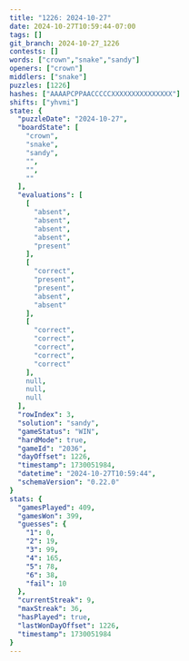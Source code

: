 ```yaml
---
title: "1226: 2024-10-27"
date: 2024-10-27T10:59:44-07:00
tags: []
git_branch: 2024-10-27_1226
contests: []
words: ["crown","snake","sandy"]
openers: ["crown"]
middlers: ["snake"]
puzzles: [1226]
hashes: ["AAAAPCPPAACCCCCXXXXXXXXXXXXXXX"]
shifts: ["yhvmi"]
state: {
  "puzzleDate": "2024-10-27",
  "boardState": [
    "crown",
    "snake",
    "sandy",
    "",
    "",
    ""
  ],
  "evaluations": [
    [
      "absent",
      "absent",
      "absent",
      "absent",
      "present"
    ],
    [
      "correct",
      "present",
      "present",
      "absent",
      "absent"
    ],
    [
      "correct",
      "correct",
      "correct",
      "correct",
      "correct"
    ],
    null,
    null,
    null
  ],
  "rowIndex": 3,
  "solution": "sandy",
  "gameStatus": "WIN",
  "hardMode": true,
  "gameId": "2036",
  "dayOffset": 1226,
  "timestamp": 1730051984,
  "datetime": "2024-10-27T10:59:44",
  "schemaVersion": "0.22.0"
}
stats: {
  "gamesPlayed": 409,
  "gamesWon": 399,
  "guesses": {
    "1": 0,
    "2": 19,
    "3": 99,
    "4": 165,
    "5": 78,
    "6": 38,
    "fail": 10
  },
  "currentStreak": 9,
  "maxStreak": 36,
  "hasPlayed": true,
  "lastWonDayOffset": 1226,
  "timestamp": 1730051984
}
---
```

<!-- more -->
